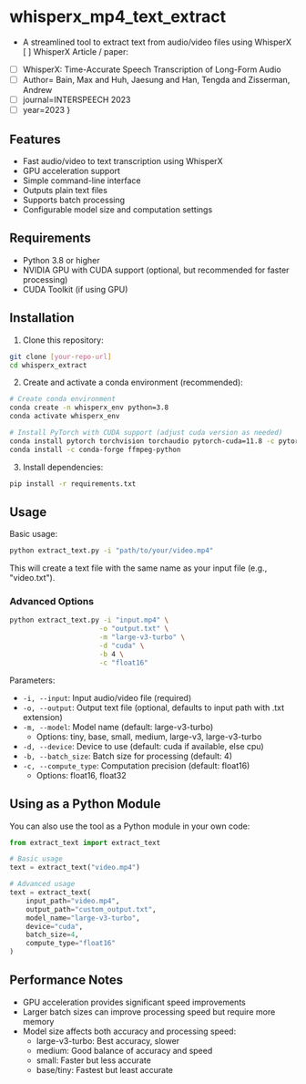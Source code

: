 # whisperx_mp4_text_extract

- A streamlined tool to extract text from audio/video files using WhisperX 
[ ] WhisperX Article / paper:
- [ ] WhisperX: Time-Accurate Speech Transcription of Long-Form Audio
- [ ] Author= Bain, Max and Huh, Jaesung and Han, Tengda and Zisserman, Andrew
- [ ] journal=INTERSPEECH 2023
- [ ] year=2023
}

## Features

- Fast audio/video to text transcription using WhisperX
- GPU acceleration support
- Simple command-line interface
- Outputs plain text files
- Supports batch processing
- Configurable model size and computation settings

## Requirements

- Python 3.8 or higher
- NVIDIA GPU with CUDA support (optional, but recommended for faster processing)
- CUDA Toolkit (if using GPU)

## Installation

1. Clone this repository:
```bash
git clone [your-repo-url]
cd whisperx_extract
```

2. Create and activate a conda environment (recommended):
```bash
# Create conda environment
conda create -n whisperx_env python=3.8
conda activate whisperx_env

# Install PyTorch with CUDA support (adjust cuda version as needed)
conda install pytorch torchvision torchaudio pytorch-cuda=11.8 -c pytorch -c nvidia
conda install -c conda-forge ffmpeg-python
```

3. Install dependencies:
```bash
pip install -r requirements.txt
```

## Usage

Basic usage:
```bash
python extract_text.py -i "path/to/your/video.mp4"
```

This will create a text file with the same name as your input file (e.g., "video.txt").

### Advanced Options

```bash
python extract_text.py -i "input.mp4" \
                      -o "output.txt" \
                      -m "large-v3-turbo" \
                      -d "cuda" \
                      -b 4 \
                      -c "float16"
```

Parameters:
- `-i, --input`: Input audio/video file (required)
- `-o, --output`: Output text file (optional, defaults to input path with .txt extension)
- `-m, --model`: Model name (default: large-v3-turbo)
  - Options: tiny, base, small, medium, large-v3, large-v3-turbo
- `-d, --device`: Device to use (default: cuda if available, else cpu)
- `-b, --batch_size`: Batch size for processing (default: 4)
- `-c, --compute_type`: Computation precision (default: float16)
  - Options: float16, float32

## Using as a Python Module

You can also use the tool as a Python module in your own code:

```python
from extract_text import extract_text

# Basic usage
text = extract_text("video.mp4")

# Advanced usage
text = extract_text(
    input_path="video.mp4",
    output_path="custom_output.txt",
    model_name="large-v3-turbo",
    device="cuda",
    batch_size=4,
    compute_type="float16"
)
```

## Performance Notes

- GPU acceleration provides significant speed improvements
- Larger batch sizes can improve processing speed but require more memory
- Model size affects both accuracy and processing speed:
  - large-v3-turbo: Best accuracy, slower
  - medium: Good balance of accuracy and speed
  - small: Faster but less accurate
  - base/tiny: Fastest but least accurate
